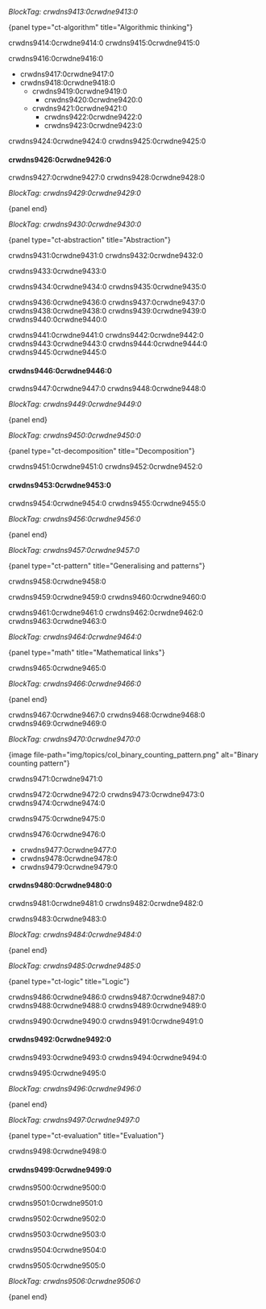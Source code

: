 *BlockTag: crwdns9413:0crwdne9413:0*

{panel type="ct-algorithm" title="Algorithmic thinking"}

crwdns9414:0crwdne9414:0 crwdns9415:0crwdne9415:0

crwdns9416:0crwdne9416:0

- crwdns9417:0crwdne9417:0
- crwdns9418:0crwdne9418:0 
    - crwdns9419:0crwdne9419:0 
        - crwdns9420:0crwdne9420:0
    - crwdns9421:0crwdne9421:0 
        - crwdns9422:0crwdne9422:0
        - crwdns9423:0crwdne9423:0

crwdns9424:0crwdne9424:0 crwdns9425:0crwdne9425:0

#### crwdns9426:0crwdne9426:0

crwdns9427:0crwdne9427:0 crwdns9428:0crwdne9428:0

*BlockTag: crwdns9429:0crwdne9429:0*

{panel end}

*BlockTag: crwdns9430:0crwdne9430:0*

{panel type="ct-abstraction" title="Abstraction"}

crwdns9431:0crwdne9431:0 crwdns9432:0crwdne9432:0

crwdns9433:0crwdne9433:0

crwdns9434:0crwdne9434:0 crwdns9435:0crwdne9435:0

crwdns9436:0crwdne9436:0 crwdns9437:0crwdne9437:0 crwdns9438:0crwdne9438:0 crwdns9439:0crwdne9439:0 crwdns9440:0crwdne9440:0

crwdns9441:0crwdne9441:0 crwdns9442:0crwdne9442:0 crwdns9443:0crwdne9443:0 crwdns9444:0crwdne9444:0 crwdns9445:0crwdne9445:0

#### crwdns9446:0crwdne9446:0

crwdns9447:0crwdne9447:0 crwdns9448:0crwdne9448:0

*BlockTag: crwdns9449:0crwdne9449:0*

{panel end}

*BlockTag: crwdns9450:0crwdne9450:0*

{panel type="ct-decomposition" title="Decomposition"}

crwdns9451:0crwdne9451:0 crwdns9452:0crwdne9452:0

#### crwdns9453:0crwdne9453:0

crwdns9454:0crwdne9454:0 crwdns9455:0crwdne9455:0

*BlockTag: crwdns9456:0crwdne9456:0*

{panel end}

*BlockTag: crwdns9457:0crwdne9457:0*

{panel type="ct-pattern" title="Generalising and patterns"}

crwdns9458:0crwdne9458:0

crwdns9459:0crwdne9459:0 crwdns9460:0crwdne9460:0

crwdns9461:0crwdne9461:0 crwdns9462:0crwdne9462:0 crwdns9463:0crwdne9463:0

*BlockTag: crwdns9464:0crwdne9464:0*

{panel type="math" title="Mathematical links"}

crwdns9465:0crwdne9465:0

*BlockTag: crwdns9466:0crwdne9466:0*

{panel end}

crwdns9467:0crwdne9467:0 crwdns9468:0crwdne9468:0 crwdns9469:0crwdne9469:0

*BlockTag: crwdns9470:0crwdne9470:0*

{image file-path="img/topics/col_binary_counting_pattern.png" alt="Binary counting pattern"}

crwdns9471:0crwdne9471:0

crwdns9472:0crwdne9472:0 crwdns9473:0crwdne9473:0 crwdns9474:0crwdne9474:0

crwdns9475:0crwdne9475:0

crwdns9476:0crwdne9476:0

- crwdns9477:0crwdne9477:0
- crwdns9478:0crwdne9478:0
- crwdns9479:0crwdne9479:0

#### crwdns9480:0crwdne9480:0

crwdns9481:0crwdne9481:0 crwdns9482:0crwdne9482:0

crwdns9483:0crwdne9483:0

*BlockTag: crwdns9484:0crwdne9484:0*

{panel end}

*BlockTag: crwdns9485:0crwdne9485:0*

{panel type="ct-logic" title="Logic"}

crwdns9486:0crwdne9486:0 crwdns9487:0crwdne9487:0 crwdns9488:0crwdne9488:0 crwdns9489:0crwdne9489:0

crwdns9490:0crwdne9490:0 crwdns9491:0crwdne9491:0

#### crwdns9492:0crwdne9492:0

crwdns9493:0crwdne9493:0 crwdns9494:0crwdne9494:0

crwdns9495:0crwdne9495:0

*BlockTag: crwdns9496:0crwdne9496:0*

{panel end}

*BlockTag: crwdns9497:0crwdne9497:0*

{panel type="ct-evaluation" title="Evaluation"}

crwdns9498:0crwdne9498:0

#### crwdns9499:0crwdne9499:0

crwdns9500:0crwdne9500:0

crwdns9501:0crwdne9501:0

crwdns9502:0crwdne9502:0

crwdns9503:0crwdne9503:0

crwdns9504:0crwdne9504:0

crwdns9505:0crwdne9505:0

*BlockTag: crwdns9506:0crwdne9506:0*

{panel end}